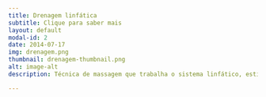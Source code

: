 ```yaml
---
title: Drenagem linfática
subtitle: Clique para saber mais
layout: default
modal-id: 2
date: 2014-07-17
img: drenagem.png
thumbnail: drenagem-thumbnail.png
alt: image-alt
description: Técnica de massagem que trabalha o sistema linfático, estimulando-o a trabalhar de forma rápida e sendo indicada para combater a retenção de líquidos, celulite e também como terapia relaxante.

---
```

